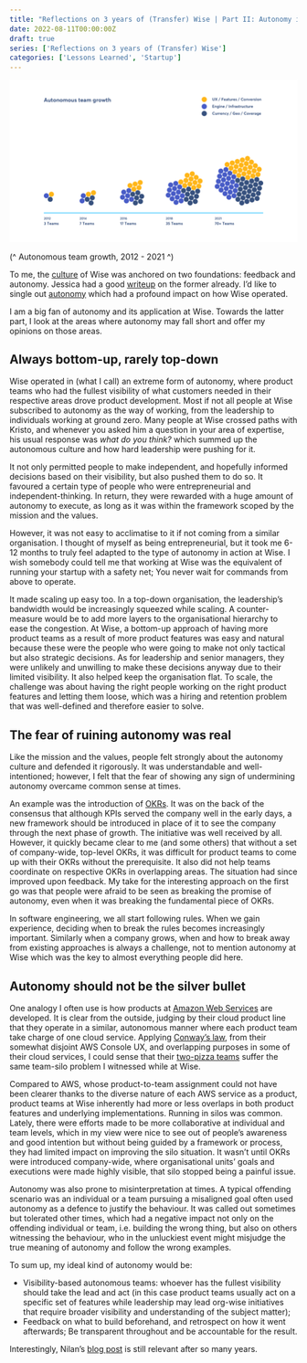 ```yaml
---
title: "Reflections on 3 years of (Transfer) Wise | Part II: Autonomy in the DNA"
date: 2022-08-11T00:00:00Z
draft: true
series: ['Reflections on 3 years of (Transfer) Wise']
categories: ['Lessons Learned', 'Startup']
---
```


![Wise](/wise-autonomous-team-growth-2021.png)

(^ Autonomous team growth, 2012 - 2021 ^)

To me, the [culture](https://medium.com/transferwise-ideas/why-culture-is-key-to-growth-a6935aced37f) of Wise was anchored on two foundations: feedback and autonomy. Jessica had a good [writeup](https://medium.com/transferwise-ideas/scaling-startup-culture-e4ad66ca560d) on the former already. I’d like to single out [autonomy](https://en.wikipedia.org/wiki/Autonomy) which had a profound impact on how Wise operated.

I am a big fan of autonomy and its application at Wise. Towards the latter part, I look at the areas where autonomy may fall short and offer my opinions on those areas. 

## Always bottom-up, rarely top-down

Wise operated in (what I call) an extreme form of autonomy, where product teams who had the fullest visibility of what customers needed in their respective areas drove product development. Most if not all people at Wise subscribed to autonomy as the way of working, from the leadership to individuals working at ground zero. Many people at Wise crossed paths with Kristo, and whenever you asked him a question in your area of expertise, his usual response was *what do you think?* which summed up the autonomous culture and how hard leadership were pushing for it. 

It not only permitted people to make independent, and hopefully informed decisions based on their visibility, but also pushed them to do so. It favoured a certain type of people who were entrepreneurial and independent-thinking. In return, they were rewarded with a huge amount of autonomy to execute, as long as it was within the framework scoped by the mission and the values.

However, it was not easy to acclimatise to it if not coming from a similar organisation. I thought of myself as being entrepreneurial, but it took me 6-12 months to truly feel adapted to the type of autonomy in action at Wise. I wish somebody could tell me that working at Wise was the equivalent of running your startup with a safety net; You never wait for commands from above to operate.

It made scaling up easy too. In a top-down organisation, the leadership’s bandwidth would be increasingly squeezed while scaling. A counter-measure would be to add more layers to the organisational hierarchy to ease the congestion. At Wise, a bottom-up approach of having more product teams as a result of more product features was easy and natural because these were the people who were going to make not only tactical but also strategic decisions. As for leadership and senior managers, they were unlikely and unwilling to make these decisions anyway due to their limited visibility. It also helped keep the organisation flat. To scale, the challenge was about having the right people working on the right product features and letting them loose, which was a hiring and retention problem that was well-defined and therefore easier to solve.   

## The fear of ruining autonomy was real

Like the mission and the values, people felt strongly about the autonomy culture and defended it rigorously. It was understandable and well-intentioned; however, I felt that the fear of showing any sign of undermining autonomy overcame common sense at times.

An example was the introduction of [OKRs](https://rework.withgoogle.com/guides/set-goals-with-okrs/steps/introduction/). It was on the back of the consensus that although KPIs served the company well in the early days, a new framework should be introduced in place of it to see the company through the next phase of growth. The initiative was well received by all. However, it quickly became clear to me (and some others) that without a set of company-wide, top-level OKRs, it was difficult for product teams to come up with their OKRs without the prerequisite. It also did not help teams coordinate on respective OKRs in overlapping areas. The situation had since improved upon feedback. My take for the interesting approach on the first go was that people were afraid to be seen as breaking the promise of autonomy, even when it was breaking the fundamental piece of OKRs.  

In software engineering, we all start following rules. When we gain experience, deciding when to break the rules becomes increasingly important. Similarly when a company grows, when and how to break away from existing approaches is always a challenge, not to mention autonomy at Wise which was the key to almost everything people did here.    

## Autonomy should not be the silver bullet

One analogy I often use is how products at [Amazon Web Services](https://aws.amazon.com) are developed. It is clear from the outside, judging by their cloud product line that they operate in a similar, autonomous manner where each product team take charge of one cloud service. Applying [Conway’s law](https://en.wikipedia.org/wiki/Conway%27s_law), from their somewhat disjoint AWS Console UX, and overlapping purposes in some of their cloud services, I could sense that their [two-pizza teams](https://docs.aws.amazon.com/whitepapers/latest/introduction-devops-aws/two-pizza-teams.html) suffer the same team-silo problem I witnessed while at Wise. 

Compared to AWS, whose product-to-team assignment could not have been clearer thanks to the diverse nature of each AWS service as a product, product teams at Wise inherently had more or less overlaps in both product features and underlying implementations. Running in silos was common. Lately, there were efforts made to be more collaborative at individual and team levels, which in my view were nice to see out of people’s awareness and good intention but without being guided by a framework or process, they had limited impact on improving the silo situation. It wasn’t until OKRs were introduced company-wide, where organisational units’ goals and executions were made highly visible, that silo stopped being a painful issue.

Autonomy was also prone to misinterpretation at times. A typical offending scenario was an individual or a team pursuing a misaligned goal often used autonomy as a defence to justify the behaviour. It was called out sometimes but tolerated other times, which had a negative impact not only on the offending individual or team, i.e. building the wrong thing, but also on others witnessing the behaviour, who in the unluckiest event might misjudge the true meaning of autonomy and follow the wrong examples. 

To sum up, my ideal kind of autonomy would be:
- Visibility-based autonomous teams: whoever has the fullest visibility should take the lead and act (in this case product teams usually act on a specific set of features while leadership may lead org-wise initiatives that require broader visibility and understanding of the subject matter);
- Feedback on what to build beforehand, and retrospect on how it went afterwards;
Be transparent throughout and be accountable for the result.     

Interestingly, Nilan’s [blog post](https://medium.com/transferwise-ideas/we-inspire-smart-people-and-we-trust-them-3ad8ef546d59) is still relevant after so many years. 
